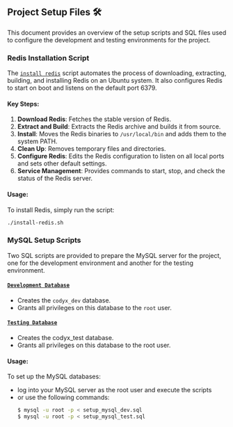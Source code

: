 ## Project Setup Files :hammer_and_wrench:

This document provides an overview of the setup scripts and SQL files used to configure the development and testing environments for the project.

### Redis Installation Script

The [`install redis`](./db/install-redis.sh) script automates the process of downloading, extracting, building, and installing Redis on an Ubuntu system. It also configures Redis to start on boot and listens on the default port 6379.

#### Key Steps:

1. **Download Redis**: Fetches the stable version of Redis.
2. **Extract and Build**: Extracts the Redis archive and builds it from source.
3. **Install**: Moves the Redis binaries to `/usr/local/bin` and adds them to the system PATH.
4. **Clean Up**: Removes temporary files and directories.
5. **Configure Redis**: Edits the Redis configuration to listen on all local ports and sets other default settings.
6. **Service Management**: Provides commands to start, stop, and check the status of the Redis server.

#### Usage:

To install Redis, simply run the script:

```bash
./install-redis.sh
```

### MySQL Setup Scripts
Two SQL scripts are provided to prepare the MySQL server for the project, one for the development environment and another for the testing environment.

#### [**`Development Database`**](./db/setup_mysql_dev.sql)
- Creates the `codyx_dev` database.
- Grants all privileges on this database to the `root` user.

#### [**`Testing Database`**](./db/setup_mysql_test.sql)
- Creates the codyx_test database.
- Grants all privileges on this database to the root user.

#### Usage:
To set up the MySQL databases:
- log into your MySQL server as the root user and execute the scripts
- or use the following commands:
    ```bash
    $ mysql -u root -p < setup_mysql_dev.sql
    $ mysql -u root -p < setup_mysql_test.sql
    ```
